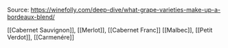 Source:
https://winefolly.com/deep-dive/what-grape-varieties-make-up-a-bordeaux-blend/

[[Cabernet Sauvignon]], [[Merlot]], [[Cabernet Franc]]
[[Malbec]], [[Petit Verdot]], [[Carmenére]]